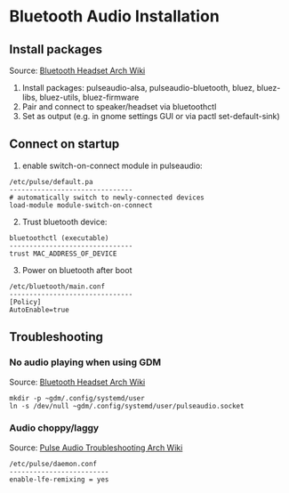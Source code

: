 # Bluetooth Audio Installation

## Install packages 
Source: [Bluetooth Headset Arch Wiki](https://wiki.archlinux.org/index.php/Bluetooth_headset) 

1. Install packages: pulseaudio-alsa, pulseaudio-bluetooth, bluez, bluez-libs, bluez-utils, bluez-firmware
2. Pair and connect to speaker/headset via bluetoothctl
3. Set as output (e.g. in gnome settings GUI or via pactl set-default-sink)

## Connect on startup
1. enable switch-on-connect module in pulseaudio:
```
/etc/pulse/default.pa
-------------------------------
# automatically switch to newly-connected devices
load-module module-switch-on-connect
```
2. Trust bluetooth device:
```
bluetoothctl (executable)
-------------------------------
trust MAC_ADDRESS_OF_DEVICE
```
3. Power on bluetooth after boot
```
/etc/bluetooth/main.conf
-------------------------------
[Policy]
AutoEnable=true
```

## Troubleshooting

### No audio playing when using GDM
Source: [Bluetooth Headset Arch Wiki](https://wiki.archlinux.org/index.php/Bluetooth_headset) 

```
mkdir -p ~gdm/.config/systemd/user
ln -s /dev/null ~gdm/.config/systemd/user/pulseaudio.socket
```

### Audio choppy/laggy
Source: [Pulse Audio Troubleshooting Arch Wiki](https://wiki.archlinux.org/index.php/PulseAudio/Troubleshooting)

```
/etc/pulse/daemon.conf
-------------------------
enable-lfe-remixing = yes
```

